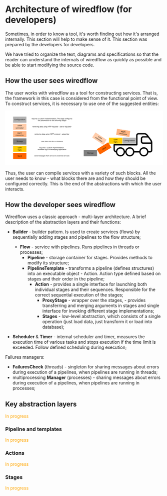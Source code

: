 # Architecture of wiredflow (for developers)

Sometimes, in order to know a tool, it's worth finding out how it's arranged internally. 
This section will help to make sense of it. 
This section was prepared by the developers for developers. 

We have tried to organize the text, diagrams and specifications so that the reader 
can understand the internals of wiredflow as quickly as possible and be able to start modifying the source code.

## How the user sees wiredflow

The user works with wiredflow as a tool for constructing services. That is, 
the framework in this case is considered from the functional point of view.
To construct services, it is necessary to use one of the suggested entities:

<img src="https://raw.githubusercontent.com/wiredhut/wiredflow/main/docs/media/arc_user_view.png" width="900"/>

Thus, the user can compile services with a variety of such blocks.
All the user needs to know - what blocks there are and how they should be configured correctly.
This is the end of the abstractions with which the user interacts.

## How the developer sees wiredflow

Wiredflow uses a classic approach - multi-layer architecture.
A brief description of the abstraction layers and their functions:

- **Builder** - builder pattern. Is used to create services (flows) by sequentially adding stages and pipelines to the flow structure;
  - **Flow** - service with pipelines. Runs pipelines in threads or processes;
    - **Pipeline** - storage container for stages. Provides methods to modify its structure;
    - **PipelineTemplate** - transforms a pipeline (defines structures) into an executable object - Action. Action type defined based on stages and their order in the pipeline;
      - **Action** - provides a single interface for launching both individual stages and their sequences. Responsible for the correct sequential execution of the stages;
        - **ProxyStage** - wrapper over the stages, - provides transferring and merging arguments in stages and single interface for invoking different stage implementations; 
        - **Stages** - low-level abstraction, which consists of a single operation (just load data, just transform it or load into database);

- **Scheduler** & **Timer** - internal scheduler and timer, measures the execution time of various tasks and stops execution if the time limit is exceeded. Follow defined scheduling during execution;

Failures managers: 
- **FailuresCheck** (threads) - singleton for sharing messages about errors during execution of a pipelines, when pipelines are running in threads;
- multiprocessing **Manager** (processes) - sharing messages about errors during execution of a pipelines, when pipelines are running in processes;

## Key abstraction layers

<span style="color:orange">In progress</span>

### Pipeline and templates

<span style="color:orange">In progress</span>

### Actions

<span style="color:orange">In progress</span>

### Stages

<span style="color:orange">In progress</span>
